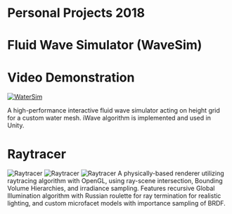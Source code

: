 # Personal Projects 2018

# Fluid Wave Simulator (WaveSim)
# Video Demonstration
[![WaterSim](https://img.youtube.com/vi/idXoFKszqLw/0.jpg)](https://www.youtube.com/watch?v=idXoFKszqLw)

A high-performance interactive fluid wave simulator acting on height grid for a custom water mesh. iWave algorithm is implemented and used in Unity.

# Raytracer
![Raytracer](https://i.gyazo.com/0af8f8cb9e3e0458925d4b96bcf6b468.png)
![Raytracer](https://i.gyazo.com/9a6b86fdc9b99806647a05c4468aff23.png)
![Raytracer](https://i.gyazo.com/0c94d9bd362fad3d7ced4264b5af9d8d.png)
A physically-based renderer utilizing raytracing algorithm with OpenGL, using ray-scene  intersection, Bounding Volume Hierarchies, and irradiance sampling. Features recursive Global Illumination algorithm with Russian roulette for ray termination for realistic lighting,  and custom microfacet models with importance sampling of BRDF.
